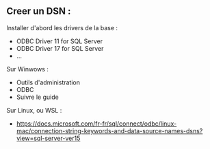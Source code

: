 ## Creer un DSN :
Installer d'abord les drivers de la base : 
- ODBC Driver 11 for SQL Server
- ODBC Driver 17 for SQL Server
- ...

Sur Winwows :
- Outils d'administration
- ODBC
- Suivre le guide

Sur Linux, ou WSL :
- https://docs.microsoft.com/fr-fr/sql/connect/odbc/linux-mac/connection-string-keywords-and-data-source-names-dsns?view=sql-server-ver15


